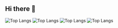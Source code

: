 ## Hi there 👋

<!--
**RaffaFS/RaffaFS** is a ✨ _special_ ✨ repository because its `README.md` (this file) appears on your GitHub profile.

Here are some ideas to get you started:

- 🔭 I’m currently working on ...
- 🌱 I’m currently learning ...
- 👯 I’m looking to collaborate on ...
- 🤔 I’m looking for help with ...
- 💬 Ask me about ...
- 📫 How to reach me: ...
- 😄 Pronouns: ...
- ⚡ Fun fact: ...
-->

![Top Langs](https://github-readme-stats.vercel.app/api/top-langs/?username=raffafs)
![Top Langs](https://github-readme-stats.vercel.app/api/top-langs/?username=raffafs&layout=compact)
![Top Langs](https://github-readme-stats.vercel.app/api/top-langs/?username=raffafs&layout=compact&theme=radical)
![Top Langs](https://github-readme-stats.vercel.app/api/top-langs/?username=raffafs&layout=compact&theme=dracula)
